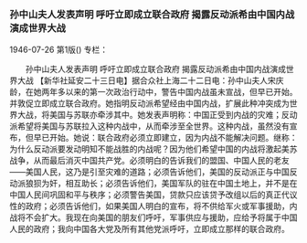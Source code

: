 ### 孙中山夫人发表声明  呼吁立即成立联合政府  揭露反动派希由中国内战演成世界大战

1946-07-26
第1版()
专栏：

　　孙中山夫人发表声明
    呼吁立即成立联合政府
    揭露反动派希由中国内战演成世界大战
    【新华社延安二十三日电】据合众社上海二十二日电：孙中山夫人宋庆龄，在她两年多以来的第一次政治行动中，警告中国内战虽未宣战，但早已开始。并敦促立即成立联合政府。她指明反动派希望经由中国内战，扩展此种冲突成为世界大战，将美国与苏联亦牵涉其中。她发表声明称：中国正受到内战的灾难；反动派希望将美国与苏联拉入这种内战中，从而牵涉至全世界。这种内战，虽然没有宣布，但早已开始。她说：联合政府必须立即建立，因为内战不能解决问题。继称：为什么反动派要发动明知不能战胜的内战呢？因为他们希望中国的内战将激起美苏战争，从而最后消灭中国共产党。必须明白的告诉我们的盟国、中国人民的老友——美国人民，这乃是引至灾难的道路；必须告诉他们，美国的反动派正与中国反动派狼狈为奸，相互助长；必须告诉他们，美国军队的驻在中国土地上，并不是在中国人民间巩固和平与秩序；必须警告美国，贷款只应该贷予改组以后的真正代议性的政府；必须告诉他们，如果美国人明白的宣布，将不供给军火或军事援助，内战将不会扩大。我现在向美国的朋友们呼吁，军事供应与援助，应给予将属于中国人民的政府；我向中国各大党及所有其他党派呼吁，立即成立那样的联合政府。
